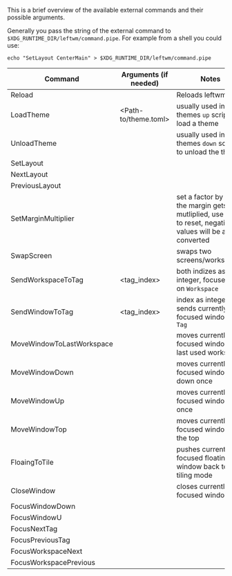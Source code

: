 This is a brief overview of the available external commands and their possible arguments.

Generally you pass the string of the external command to `$XDG_RUNTIME_DIR/leftwm/command.pipe`.
For example from a shell you could use:
```shell
echo "SetLayout CenterMain" > $XDG_RUNTIME_DIR/leftwm/command.pipe
```
|Command | Arguments (if needed) | Notes |
|-|-|-|
| Reload | | Reloads leftwm |
| LoadTheme | <Path-to/theme.toml> | usually used in themes `up` script to load a theme |
| UnloadTheme | | usually used in themes `down` script to unload the theme |
| SetLayout | <LayoutName> | |
| NextLayout | | |
| PreviousLayout | | |
| SetMarginMultiplier | <multiplier as float> | set a factor by which the margin gets mutliplied, use "1.0" to reset, negative values will be abs-converted |
| SwapScreen | | swaps two screens/workspaces |
| SendWorkspaceToTag | <workspace index> <tag_index> | both indizes as integer, focuses `Tag` on `Workspace` |
| SendWindowToTag | <tag_index> | index as integer, sends currently focused window to `Tag` |
| MoveWindowToLastWorkspace | | moves currently focused window to last used workspace |
| MoveWindowDown | | moves currently focused window down once |
| MoveWindowUp | | moves currently focused window up once |
| MoveWindowTop | | moves currently focused window to the top |
| FloaingToTile | | pushes currently focused floating window back to tiling mode |
| CloseWindow | | closes currently focused window |
| FocusWindowDown | | |
| FocusWindowU | | |
| FocusNextTag | | |
| FocusPreviousTag | | |
| FocusWorkspaceNext | | |
| FocusWorkspacePrevious | | |
